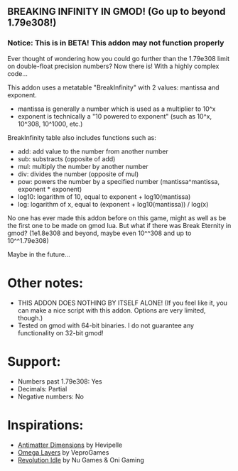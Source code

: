## BREAKING INFINITY IN GMOD! (Go up to beyond 1.79e308!)
### Notice: This is in BETA! This addon may not function properly

Ever thought of wondering how you could go further than the 1.79e308 limit on double-float precision numbers? Now there is! With a highly complex code...


This addon uses a metatable "BreakInfinity" with 2 values: mantissa and exponent.
- mantissa is generally a number which is used as a multiplier to 10^x
- exponent is technically a "10 powered to exponent" (such as 10^x, 10^308, 10^1000, etc.)


BreakInfinity table also includes functions such as:
- add: add value to the number from another number
- sub: substracts (opposite of add)
- mul: multiply the number by another number
- div: divides the number (opposite of mul)
- pow: powers the number by a specified number (mantissa^mantissa, exponent * exponent)
- log10: logarithm of 10, equal to exponent + log10(mantissa)
- log: logarithm of x, equal to (exponent + log10(mantissa)) / log(x)




No one has ever made this addon before on this game, might as well as be the first one to be made on gmod lua.
But what if there was Break Eternity in gmod? (1e1.8e308 and beyond, maybe even 10^^308 and up to 10^^1.79e308)

Maybe in the future...

# Other notes:
- THIS ADDON DOES NOTHING BY ITSELF ALONE! (If you feel like it, you can make a nice script with this addon. Options are very limited, though.)
- Tested on gmod with 64-bit binaries. I do not guarantee any functionality on 32-bit gmod!


# Support:
- Numbers past 1.79e308: Yes
- Decimals: Partial
- Negative numbers: No


# Inspirations:
- [Antimatter Dimensions](https://ivark.github.io/AntimatterDimensions) by Hevipelle
- [Omega Layers](https://veprogames.github.io/omega-layers) by VeproGames
- [Revolution Idle](https://store.steampowered.com/app/2763740/Revolution_Idle) by Nu Games & Oni Gaming
